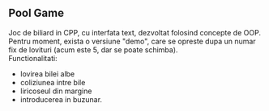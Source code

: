 ## Pool Game

Joc de biliard in CPP, cu interfata text, dezvoltat folosind concepte de OOP.
Pentru moment, exista o versiune "demo", care se opreste dupa un numar fix de lovituri (acum este 5, dar se poate schimba).
<br>
Functionalitati:
<ul> <li>lovirea bilei albe </li> <li>coliziunea intre bile </li> <li>liricoseul din margine</li> <li>introducerea in buzunar.</li>
